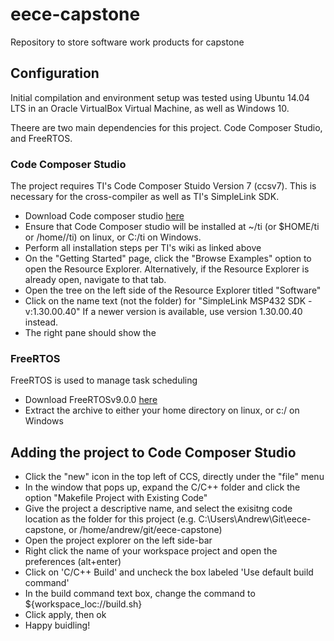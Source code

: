 # eece-capstone
Repository to store software work products for capstone

## Configuration

Initial compilation and environment setup was tested using Ubuntu 14.04 LTS in an Oracle 
VirtualBox Virtual Machine, as well as Windows 10.

Theere are two main dependencies for this project. Code Composer Studio, and FreeRTOS.

### Code Composer Studio

The project requires TI's Code Composer Stuido Version 7 (ccsv7). This is necessary for
the cross-compiler as well as TI's SimpleLink SDK.

* Download Code composer studio [here](http://processors.wiki.ti.com/index.php/Download_CCS)
* Ensure that Code Composer studio will be installed at ~/ti (or $HOME/ti or /home/<username>/ti) on linux, or C:/ti on Windows.
* Perform all installation steps per TI's wiki as linked above
* On the "Getting Started" page, click the "Browse Examples" option to open the Resource Explorer. Alternatively, if the Resource Explorer is already open, navigate to that tab.
* Open the tree on the left side of the Resource Explorer titled "Software"
* Click on the name text (not the folder) for "SimpleLink MSP432 SDK - v:1.30.00.40" If a newer version is available, use version 1.30.00.40 instead.
* The right pane should show the 


### FreeRTOS

FreeRTOS is used to manage task scheduling

* Download FreeRTOSv9.0.0 [here](http://www.freertos.org/a00104.html)
* Extract the archive to either your home directory on linux, or c:/ on Windows


## Adding the project to Code Composer Studio

* Click the "new" icon in the top left of CCS, directly under the "file" menu
* In the window that pops up, expand the C/C++ folder and click the option "Makefile Project with Existing Code"
* Give the project a descriptive name, and select the exisitng code location as the folder for this project (e.g. C:\Users\Andrew\Git\eece-capstone, or /home/andrew/git/eece-capstone)
* Open the project explorer on the left side-bar
* Right click the name of your workspace project and open the preferences (alt+enter)
* Click on 'C/C++ Build' and uncheck the box labeled 'Use default build command'
* In the build command text box, change the command to ${workspace_loc:/<project name>/build.sh}
* Click apply, then ok
* Happy buidling!
